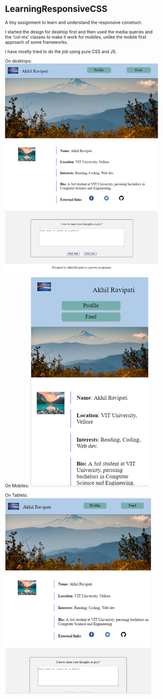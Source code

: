 # LearningResponsiveCSS
A tiny assignment to learn and understand the responsive construct.

I started the design for desktop first and then used the media queries and the 'col-mx' classes to make it work for mobiles, unlike the mobile first approach of some frameworks.

I have mostly tried to do the job using pure CSS and JS.

On desktops: ![The Desktop-elongated look](/preview/desktop-elonagted.png?raw=true)




On Mobiles: ![The Mobile look](/preview/phone.png?raw=true)





On Tablets: ![The Tablet look](/preview/ipad.png?raw=true)
